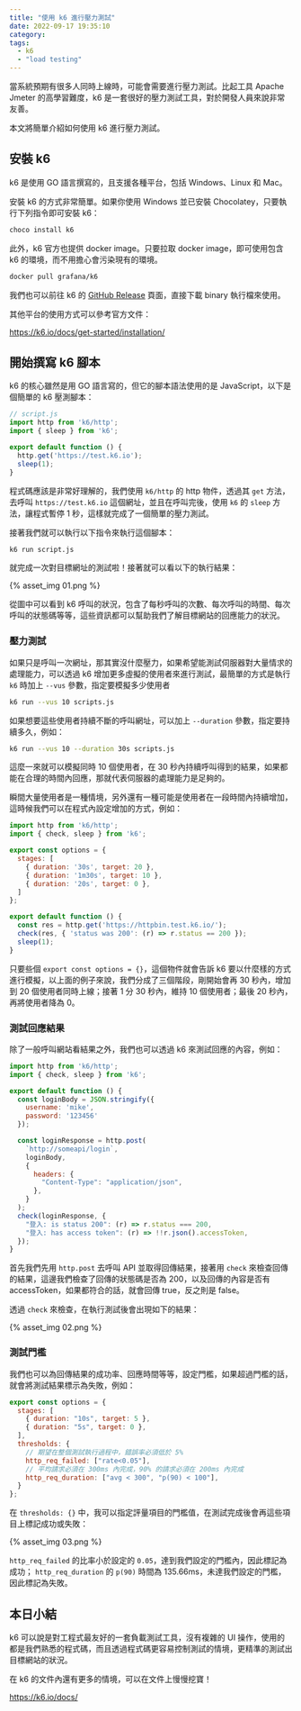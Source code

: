 ```yaml
---
title: "使用 k6 進行壓力測試"
date: 2022-09-17 19:35:10
category:
tags:
  - k6
  - "load testing"
---
```


當系統預期有很多人同時上線時，可能會需要進行壓力測試。比起工具 Apache Jmeter 的高學習難度，k6 是一套很好的壓力測試工具，對於開發人員來說非常友善。

本文將簡單介紹如何使用 k6 進行壓力測試。

<!-- more -->

## 安裝 k6

k6 是使用 GO 語言撰寫的，且支援各種平台，包括 Windows、Linux 和 Mac。

安裝 k6 的方式非常簡單。如果你使用 Windows 並已安裝 Chocolatey，只要執行下列指令即可安裝 k6：

```bash
choco install k6
```

此外，k6 官方也提供 docker image。只要拉取 docker image，即可使用包含 k6 的環境，而不用擔心會污染現有的環境。

```bash
docker pull grafana/k6
```

我們也可以前往 k6 的 [GitHub Release](https://github.com/grafana/k6/releases) 頁面，直接下載 binary 執行檔來使用。

其他平台的使用方式可以參考官方文件：

https://k6.io/docs/get-started/installation/

## 開始撰寫 k6 腳本

k6 的核心雖然是用 GO 語言寫的，但它的腳本語法使用的是 JavaScript，以下是個簡單的 k6 壓測腳本：

```javascript
// script.js
import http from 'k6/http';
import { sleep } from 'k6';

export default function () {
  http.get('https://test.k6.io');
  sleep(1);
}
```

程式碼應該是非常好理解的，我們使用 `k6/http` 的 http 物件，透過其 `get` 方法，去呼叫 `https://test.k6.io` 這個網址，並且在呼叫完後，使用 `k6` 的 `sleep` 方法，讓程式暫停 1 秒，這樣就完成了一個簡單的壓力測試。

接著我們就可以執行以下指令來執行這個腳本：

```bash
k6 run script.js
```

就完成一次對目標網址的測試啦！接著就可以看以下的執行結果：

{% asset_img 01.png %}

從圖中可以看到 k6 呼叫的狀況，包含了每秒呼叫的次數、每次呼叫的時間、每次呼叫的狀態碼等等，這些資訊都可以幫助我們了解目標網站的回應能力的狀況。

### 壓力測試

如果只是呼叫一次網址，那其實沒什麼壓力，如果希望能測試伺服器對大量情求的處理能力，可以透過 k6 增加更多虛擬的使用者來進行測試，最簡單的方式是執行 `k6` 時加上 `--vus` 參數，指定要模擬多少使用者

```bash
k6 run --vus 10 scripts.js
```

如果想要這些使用者持續不斷的呼叫網址，可以加上 `--duration` 參數，指定要持續多久，例如：

```bash
k6 run --vus 10 --duration 30s scripts.js
```

這麼一來就可以模擬同時 10 個使用者，在 30 秒內持續呼叫得到的結果，如果都能在合理的時間內回應，那就代表伺服器的處理能力是足夠的。

瞬間大量使用者是一種情境，另外還有一種可能是使用者在一段時間內持續增加，這時候我們可以在程式內設定增加的方式，例如：

```javascript
import http from 'k6/http';
import { check, sleep } from 'k6';

export const options = {
  stages: [
    { duration: '30s', target: 20 },
    { duration: '1m30s', target: 10 },
    { duration: '20s', target: 0 },
  ]
};

export default function () {
  const res = http.get('https://httpbin.test.k6.io/');
  check(res, { 'status was 200': (r) => r.status == 200 });
  sleep(1);
}
```

只要些個 `export const options = {}`，這個物件就會告訴 k6 要以什麼樣的方式進行模擬，以上面的例子來說，我們分成了三個階段，剛開始會再 30 秒內，增加到 20 個使用者同時上線；接著 1 分 30 秒內，維持 10 個使用者；最後 20 秒內，再將使用者降為 0。

### 測試回應結果

除了一般呼叫網站看結果之外，我們也可以透過 k6 來測試回應的內容，例如：

```javascript
import http from 'k6/http';
import { check, sleep } from 'k6';

export default function () {
  const loginBody = JSON.stringify({
    username: 'mike',
    password: '123456'
  });

  const loginResponse = http.post(
    `http://someapi/login`,
    loginBody,
    {
      headers: {
        "Content-Type": "application/json",
      },
    }
  );
  check(loginResponse, {
    "登入: is status 200": (r) => r.status === 200,
    "登入: has access token": (r) => !!r.json().accessToken,
  });
}
```

首先我們先用 `http.post` 去呼叫 API 並取得回傳結果，接著用 `check` 來檢查回傳的結果，這邊我們檢查了回傳的狀態碼是否為 200，以及回傳的內容是否有 accessToken，如果都符合的話，就會回傳 true，反之則是 false。

透過 `check` 來檢查，在執行測試後會出現如下的結果：

{% asset_img 02.png %}

### 測試門檻

我們也可以為回傳結果的成功率、回應時間等等，設定門檻，如果超過門檻的話，就會將測試結果標示為失敗，例如：

```javascript
export const options = {
  stages: [
    { duration: "10s", target: 5 },
    { duration: "5s", target: 0 },
  ],
  thresholds: {
    // 期望在整個測試執行過程中，錯誤率必須低於 5%
    http_req_failed: ["rate<0.05"],
    // 平均請求必須在 300ms 內完成，90% 的請求必須在 200ms 內完成
    http_req_duration: ["avg < 300", "p(90) < 100"],
  }
};
```

在 `thresholds: {}` 中，我可以指定評量項目的門檻值，在測試完成後會再這些項目上標記成功或失敗：

{% asset_img 03.png %}

`http_req_failed` 的比率小於設定的 `0.05`，達到我們設定的門檻內，因此標記為成功；
`http_req_duration` 的 `p(90)` 時間為 135.66ms，未達我們設定的門檻，因此標記為失敗。

## 本日小結

k6 可以說是對工程式最友好的一套負載測試工具，沒有複雜的 UI 操作，使用的都是我們熟悉的程式碼，而且透過程式碼更容易控制測試的情境，更精準的測試出目標網站的狀況。

在 k6 的文件內還有更多的情境，可以在文件上慢慢挖寶！

https://k6.io/docs/

